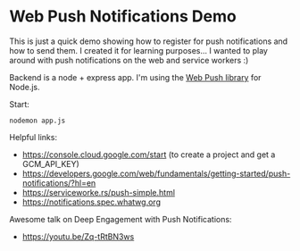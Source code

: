 # Web Push Notifications Demo

This is just a quick demo showing how to register for push notifications and how to send them. 
I created it for learning purposes... I wanted to play around with push notifications on the web and service workers :)

Backend is a node + express app. I'm using the [Web Push library](https://github.com/web-push-libs/web-push) for Node.js.

Start:

```
nodemon app.js
```

Helpful links:
* https://console.cloud.google.com/start (to create a project and get a GCM_API_KEY)
* https://developers.google.com/web/fundamentals/getting-started/push-notifications/?hl=en
* https://serviceworke.rs/push-simple.html
* https://notifications.spec.whatwg.org

Awesome talk on Deep Engagement with Push Notifications:
* https://youtu.be/Zq-tRtBN3ws
